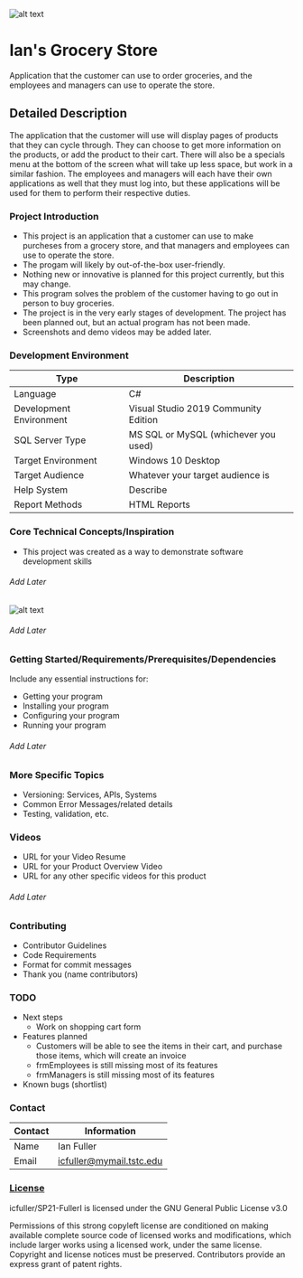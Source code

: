 ![alt text](https://github.com/JamesFlippin/SP21-FullerI/blob/main/Images/GroceryStoreLogo64x64.png "My Logo")

# **Ian's Grocery Store**
Application that the customer can use to order groceries, and the employees and managers can use to operate the store.

## Detailed Description

The application that the customer will use will display pages of products that they can cycle through. They can choose to get more information on the products, or add the product to their cart. There will also be a specials menu at the bottom of the screen what will take up less space, but work in a similar fashion. The employees and managers will each have their own applications as well that they must log into, but these applications will be used for them to perform their respective duties.

### Project Introduction

- This project is an application that a customer can use to make purcheses from a grocery store, and that managers and employees can use to operate the store.
- The progam will likely by out-of-the-box user-friendly.
- Nothing new or innovative is planned for this project currently, but this may change.
- This program solves the problem of the customer having to go out in person to buy groceries.
- The project is in the very early stages of development. The project has been planned out, but an actual program has not been made.
- Screenshots and demo videos may be added later.

### Development Environment

Type | Description
-----|-------------
Language | C#
Development Environment | Visual Studio 2019 Community Edition
SQL Server Type | MS SQL or MySQL (whichever you used)
Target Environment | Windows 10 Desktop
Target Audience | Whatever your target audience is
Help System | Describe
Report Methods | HTML Reports

### Core Technical Concepts/Inspiration

- This project was created as a way to demonstrate software development skills
###### Add Later
![alt text](https://github.com/JamesFlippin/SP21-FullerI/blob/main/Images/FullerIan-FinalERD.png "ERD")

###### Add Later
### Getting Started/Requirements/Prerequisites/Dependencies
Include any essential instructions for:
- Getting your program
- Installing your program
- Configuring your program
- Running your program

###### Add Later
### More Specific Topics
- Versioning: Services, APIs, Systems
- Common Error Messages/related details
- Testing, validation, etc.

### Videos
- URL for your Video Resume
- URL for your Product Overview Video
- URL for any other specific videos for this product

###### Add Later
### Contributing
- Contributor Guidelines
- Code Requirements
- Format for commit messages
- Thank you (name contributors)

### TODO
- Next steps
  - Work on shopping cart form
- Features planned
  - Customers will be able to see the items in their cart, and purchase those items, which will create an invoice
  - frmEmployees is still missing most of its features
  - frmManagers is still missing most of its features
- Known bugs (shortlist)

### Contact

Contact | Information
--------|------
Name | Ian Fuller
Email | icfuller@mymail.tstc.edu

### <a href="https://github.com/JamesFlippin/SP21-FullerI/blob/main/LICENSE" target="_blank">License</a>
icfuller/SP21-FullerI is licensed under the GNU General Public License v3.0

Permissions of this strong copyleft license are conditioned on making available complete source code of licensed works and modifications, which include larger works using a licensed work, under the same license. Copyright and license notices must be preserved. Contributors provide an express grant of patent rights.
